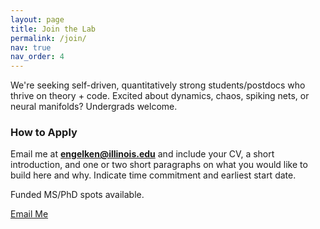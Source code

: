 ```yaml
---
layout: page
title: Join the Lab
permalink: /join/
nav: true
nav_order: 4
---
```


We're seeking self-driven, quantitatively strong students/postdocs who thrive on theory + code. Excited about dynamics, chaos, spiking nets, or neural manifolds? Undergrads welcome.

### How to Apply

Email me at **engelken@illinois.edu** and include your CV, a short introduction, and one or two short paragraphs on what you would like to build here and why. Indicate time commitment and earliest start date.

Funded MS/PhD spots available.

<div class="text-center my-4">
    <a href="mailto:engelken@illinois.edu?subject=Join Lab Inquiry" class="btn btn-primary btn-lg">Email Me</a>
</div>
